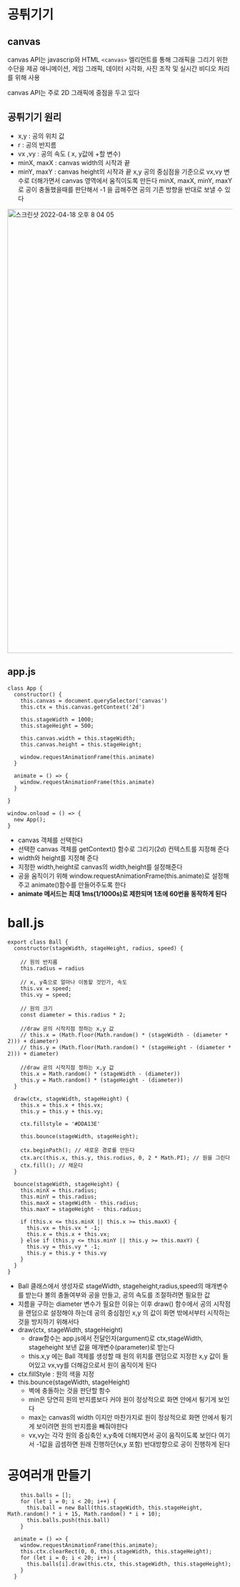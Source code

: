 # 공튀기기

## canvas

canvas API는 javascrip와 HTML `<canvas>` 엘리먼트를 통해 그래픽을 그리기 위한 수단을 제공
애니메이션, 게임 그래픽, 데이터 시각화, 사진 조작 및 실시간 비디오 처리를 위해 사용

canvas API는 주로 2D 그래픽에 중점을 두고 있다

## 공튀기기 원리

- x,y : 공의 위치 값
- r : 공의 반지름
- vx ,vy : 공의 속도 ( x, y값에 +할 변수)
- minX, maxX : canvas width의 시작과 끝
- minY, maxY : canvas height의 시작과 끝
  x,y 공의 중심점을 기준으로 vx,vy 변수로 더해가면서 canvas 영역에서 움직이도록 만든다
  minX, maxX, minY, maxY로 공이 충돌했을때를 판단해서 -1 을 곱해주면 공의 기존 방향을 반대로 보낼 수 있다

<img width="994" alt="스크린샷 2022-04-18 오후 8 04 05" src="https://user-images.githubusercontent.com/83868259/163799621-ee723069-781f-4ad6-85a7-726d9e7c19f4.png">

## app.js

```
class App {
  constructor() {
    this.canvas = document.querySelector('canvas')
    this.ctx = this.canvas.getContext('2d')

    this.stageWidth = 1000;
    this.stageHeight = 500;

    this.canvas.width = this.stageWidth;
    this.canvas.height = this.stageHeight;

    window.requestAnimationFrame(this.animate)
  }

  animate = () => {
    window.requestAnimationFrame(this.animate)
  }

}

window.onload = () => {
  new App();
}
```

- canvas 객체를 선택한다
- 선택한 canvas 객체를 getContext() 함수로 그리기(2d) 컨텍스트를 지정해 준다
- width와 height를 지정해 준다
- 지정한 width,height로 canvas의 width,height를 설정해준다
- 공을 움직이기 위해 window.requestAnimationFrame(this.animate)로 설정해주고 animate()함수를 만들어주도록 한다
- **animate 메서드는 최대 1ms(1/1000s)로 제한되며 1초에 60번을 동작하게 된다**

# ball.js

```
export class Ball {
  constructor(stageWidth, stageHeight, radius, speed) {

    // 원의 반지름
    this.radius = radius

    // x, y축으로 얼마나 이동할 것인가, 속도
    this.vx = speed;
    this.vy = speed;

    // 원의 크기
    const diameter = this.radius * 2;

    //draw 공의 시작지점 정하는 x,y 값
    // this.x = (Math.floor(Math.random() * (stageWidth - (diameter * 2))) + diameter)
    // this.y = (Math.floor(Math.random() * (stageHeight - (diameter * 2))) + diameter)

    //draw 공의 시작지점 정하는 x,y 값
    this.x = Math.random() * (stageWidth - (diameter))
    this.y = Math.random() * (stageHeight - (diameter))
  }

  draw(ctx, stageWidth, stageHeight) {
    this.x = this.x + this.vx;
    this.y = this.y + this.vy;

    ctx.fillstyle = '#DDA13E'

    this.bounce(stageWidth, stageHeight);

    ctx.beginPath(); // 새로운 경로를 만든다
    ctx.arc(this.x, this.y, this.rodius, 0, 2 * Math.PI); // 원을 그린다
    ctx.fill(); // 채운다
  }

  bounce(stageWidth, stageHeight) {
    this.minX = this.radius;
    this.minY = this.radius;
    this.maxX = stageWidth - this.radius;
    this.maxY = stageHeight - this.radius;

    if (this.x <= this.minX || this.x >= this.maxX) {
      this.vx = this.vx * -1;
      this.x = this.x + this.vx;
    } else if (this.y <= this.minY || this.y >= this.maxY) {
      this.vy = this.vy * -1;
      this.y = this.y + this.vy
    }
  }
}
```

- Ball 클래스에서 생성자로 stageWidth, stageheight,radius,speed의 매개변수를 받는다
  볼의 충돌여부와 공을 만들고, 공의 속도를 조절하려면 필요한 값
- 지름을 구하는 diameter 변수가 필요한 이유는 이후 draw() 함수에서 공의 시작점을 랜덤으로 설정해야 하는데 공의 중심점인 x,y 의 값이 화면 밖에서부터 시작하는 것을 방지하기 위해서다
- draw(ctx, stageWidth, stageHeight)
  - draw함수는 app.js에서 전달인자(argument)로 ctx,stageWidth, stageheight 보낸 값을 매개변수(parameter)로 받는다
  - this.x,y 에는 Ball 객체를 생성할 때 원의 위치를 랜덤으로 지정한 x,y 값이 들어있고 vx,vy를 더해감으로서 원이 움직이게 된다
- ctx.fillStyle : 원의 색을 지정
- this.bounce(stageWidth, stageHeight)
  - 벽에 충돌하는 것을 판단할 함수
  - min은 당연히 원의 반지름보다 커야 원이 정상적으로 화면 안에서 튕기게 보인다
  - max는 canvas의 width 이지만 마찬가지로 원이 정상적으로 화면 안에서 튕기게 보이려면 원의 반지름을 빼줘야한다
  - vx,vy는 각각 원의 중심축인 x,y축에 더해지면서 공이 움직이도록 보인다
    여기서 -1값을 곱셈하면 원래 진행하던(x,y 포함) 반대방향으로 공이 진행하게 된다

# 공여러개 만들기

```
    this.balls = [];
    for (let i = 0; i < 20; i++) {
      this.ball = new Ball(this.stageWidth, this.stageHeight, Math.random() * i + 15, Math.random() * i + 10);
      this.balls.push(this.ball)
    }
```

```
  animate = () => {
    window.requestAnimationFrame(this.animate);
    this.ctx.clearRect(0, 0, this.stageWidth, this.stageHeight);
    for (let i = 0; i < 20; i++) {
      this.balls[i].draw(this.ctx, this.stageWidth, this.stageHeight);
    }
  }
```
